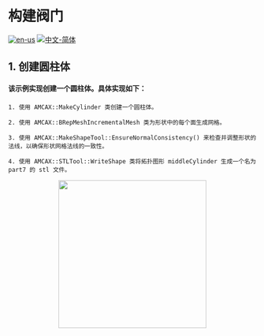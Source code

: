 # 构建阀门

[![en-us](https://img.shields.io/badge/en-us-yellow.svg)](./README.md) [![中文-简体](https://img.shields.io/badge/%E4%B8%AD%E6%96%87-%E7%AE%80%E4%BD%93-red.svg)](./README.zh_cn.md)

## 1. 创建圆柱体

#### 该示例实现创建一个圆柱体。具体实现如下：
	1. 使用 AMCAX::MakeCylinder 类创建一个圆柱体。

	2. 使用 AMCAX::BRepMeshIncrementalMesh 类为形状中的每个面生成网格。

	3. 使用 AMCAX::MakeShapeTool::EnsureNormalConsistency() 来检查并调整形状的法线，以确保形状网格法线的一致性。

	4. 使用 AMCAX::STLTool::WriteShape 类将拓扑图形 middleCylinder 生成一个名为 part7 的 stl 文件。

<div align = center><img src="https://img2.imgtp.com/2024/05/10/t5Iultym.png" width="300" height="300">

